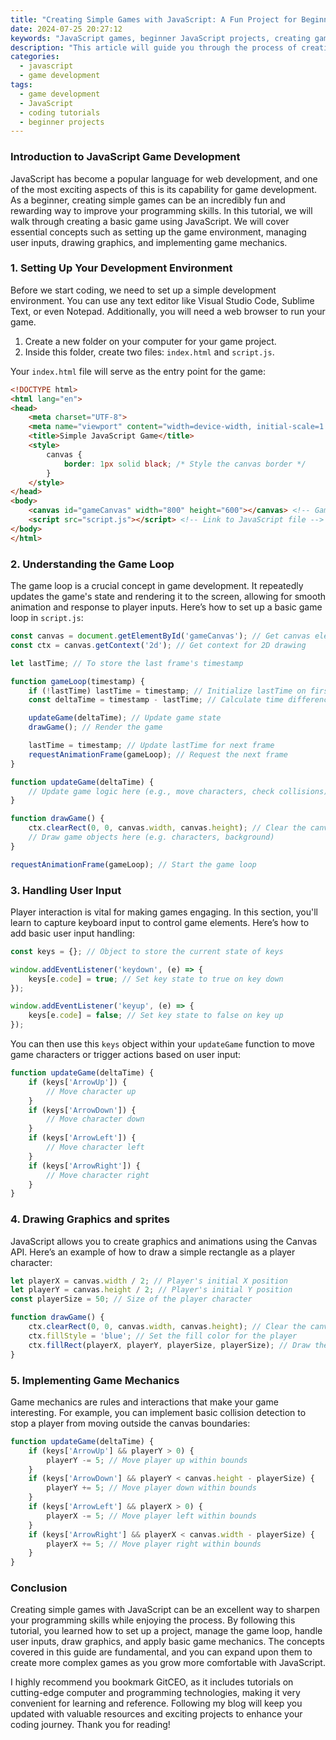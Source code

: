 ```yaml
---
title: "Creating Simple Games with JavaScript: A Fun Project for Beginners"
date: 2024-07-25 20:27:12
keywords: "JavaScript games, beginner JavaScript projects, creating games with JavaScript, fun coding projects, web game development"
description: "This article will guide you through the process of creating simple games using JavaScript. We will explore the fundamental concepts of game development, including game loops, sprites, user input handling, and collision detection. Whether you are a complete beginner or have some experience with coding, this tutorial is designed to provide a step-by-step approach to building engaging and interactive web-based games. By the end of this article, you'll have a solid understanding of the basics of game development and the capability to create your own simple games using JavaScript. Let's dive in and make coding fun!"
categories:
  - javascript
  - game development
tags:
  - game development
  - JavaScript
  - coding tutorials
  - beginner projects
---
```


### Introduction to JavaScript Game Development

JavaScript has become a popular language for web development, and one of the most exciting aspects of this is its capability for game development. As a beginner, creating simple games can be an incredibly fun and rewarding way to improve your programming skills. In this tutorial, we will walk through creating a basic game using JavaScript. We will cover essential concepts such as setting up the game environment, managing user inputs, drawing graphics, and implementing game mechanics. 

<!-- more -->

### 1. Setting Up Your Development Environment

Before we start coding, we need to set up a simple development environment. You can use any text editor like Visual Studio Code, Sublime Text, or even Notepad. Additionally, you will need a web browser to run your game. 

1. Create a new folder on your computer for your game project.
2. Inside this folder, create two files: `index.html` and `script.js`.

Your `index.html` file will serve as the entry point for the game:

```html
<!DOCTYPE html>
<html lang="en">
<head>
    <meta charset="UTF-8">
    <meta name="viewport" content="width=device-width, initial-scale=1.0">
    <title>Simple JavaScript Game</title>
    <style>
        canvas {
            border: 1px solid black; /* Style the canvas border */
        }
    </style>
</head>
<body>
    <canvas id="gameCanvas" width="800" height="600"></canvas> <!-- Game canvas element -->
    <script src="script.js"></script> <!-- Link to JavaScript file -->
</body>
</html>
```

### 2. Understanding the Game Loop

The game loop is a crucial concept in game development. It repeatedly updates the game's state and rendering it to the screen, allowing for smooth animation and response to player inputs. Here’s how to set up a basic game loop in `script.js`:

```javascript
const canvas = document.getElementById('gameCanvas'); // Get canvas element
const ctx = canvas.getContext('2d'); // Get context for 2D drawing

let lastTime; // To store the last frame's timestamp

function gameLoop(timestamp) {
    if (!lastTime) lastTime = timestamp; // Initialize lastTime on first call
    const deltaTime = timestamp - lastTime; // Calculate time difference

    updateGame(deltaTime); // Update game state
    drawGame(); // Render the game

    lastTime = timestamp; // Update lastTime for next frame
    requestAnimationFrame(gameLoop); // Request the next frame
}

function updateGame(deltaTime) {
    // Update game logic here (e.g., move characters, check collisions)
}

function drawGame() {
    ctx.clearRect(0, 0, canvas.width, canvas.height); // Clear the canvas
    // Draw game objects here (e.g. characters, background)
}

requestAnimationFrame(gameLoop); // Start the game loop
```

### 3. Handling User Input

Player interaction is vital for making games engaging. In this section, you'll learn to capture keyboard input to control game elements. Here’s how to add basic user input handling:

```javascript
const keys = {}; // Object to store the current state of keys

window.addEventListener('keydown', (e) => {
    keys[e.code] = true; // Set key state to true on key down
});

window.addEventListener('keyup', (e) => {
    keys[e.code] = false; // Set key state to false on key up
});
```

You can then use this `keys` object within your `updateGame` function to move game characters or trigger actions based on user input:

```javascript
function updateGame(deltaTime) {
    if (keys['ArrowUp']) {
        // Move character up
    }
    if (keys['ArrowDown']) {
        // Move character down
    }
    if (keys['ArrowLeft']) {
        // Move character left
    }
    if (keys['ArrowRight']) {
        // Move character right
    }
}
```

### 4. Drawing Graphics and sprites

JavaScript allows you to create graphics and animations using the Canvas API. Here’s an example of how to draw a simple rectangle as a player character:

```javascript
let playerX = canvas.width / 2; // Player's initial X position
let playerY = canvas.height / 2; // Player's initial Y position
const playerSize = 50; // Size of the player character

function drawGame() {
    ctx.clearRect(0, 0, canvas.width, canvas.height); // Clear the canvas before each draw
    ctx.fillStyle = 'blue'; // Set the fill color for the player
    ctx.fillRect(playerX, playerY, playerSize, playerSize); // Draw the player as a rectangle
}
```

### 5. Implementing Game Mechanics

Game mechanics are rules and interactions that make your game interesting. For example, you can implement basic collision detection to stop a player from moving outside the canvas boundaries:

```javascript
function updateGame(deltaTime) {
    if (keys['ArrowUp'] && playerY > 0) {
        playerY -= 5; // Move player up within bounds
    }
    if (keys['ArrowDown'] && playerY < canvas.height - playerSize) {
        playerY += 5; // Move player down within bounds
    }
    if (keys['ArrowLeft'] && playerX > 0) {
        playerX -= 5; // Move player left within bounds
    }
    if (keys['ArrowRight'] && playerX < canvas.width - playerSize) {
        playerX += 5; // Move player right within bounds
    }
}
```

### Conclusion

Creating simple games with JavaScript can be an excellent way to sharpen your programming skills while enjoying the process. By following this tutorial, you learned how to set up a project, manage the game loop, handle user inputs, draw graphics, and apply basic game mechanics. The concepts covered in this guide are fundamental, and you can expand upon them to create more complex games as you grow more comfortable with JavaScript.

I highly recommend you bookmark GitCEO, as it includes tutorials on cutting-edge computer and programming technologies, making it very convenient for learning and reference. Following my blog will keep you updated with valuable resources and exciting projects to enhance your coding journey. Thank you for reading!
